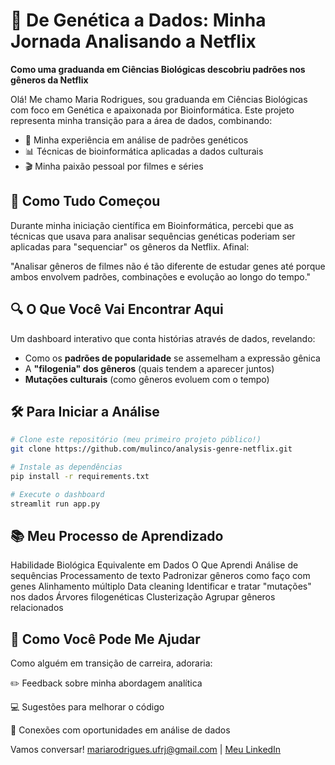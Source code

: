 # 🧬 De Genética a Dados: Minha Jornada Analisando a Netflix

**Como uma graduanda em Ciências Biológicas descobriu padrões nos gêneros da Netflix**

Olá! Me chamo Maria Rodrigues, sou graduanda em Ciências Biológicas com foco em Genética e apaixonada por Bioinformática. Este projeto representa minha transição para a área de dados, combinando:

- 🧪 Minha experiência em análise de padrões genéticos
- 📊 Técnicas de bioinformática aplicadas a dados culturais
- 🎬 Minha paixão pessoal por filmes e séries

## 🌱 Como Tudo Começou

Durante minha iniciação científica em Bioinformática, percebi que as técnicas que usava para analisar sequências genéticas poderiam ser aplicadas para "sequenciar" os gêneros da Netflix. Afinal:

"Analisar gêneros de filmes não é tão diferente de estudar genes até porque ambos envolvem padrões, combinações e evolução ao longo do tempo."

## 🔍 O Que Você Vai Encontrar Aqui

Um dashboard interativo que conta histórias através de dados, revelando:

- Como os **padrões de popularidade** se assemelham a expressão gênica
- A **"filogenia" dos gêneros** (quais tendem a aparecer juntos)
- **Mutações culturais** (como gêneros evoluem com o tempo)

## 🛠️ Para Iniciar a Análise

```bash
# Clone este repositório (meu primeiro projeto público!)
git clone https://github.com/mulinco/analysis-genre-netflix.git

# Instale as dependências
pip install -r requirements.txt

# Execute o dashboard
streamlit run app.py
```

## 📚 Meu Processo de Aprendizado

Habilidade Biológica	Equivalente em Dados	O Que Aprendi
Análise de sequências	Processamento de texto	Padronizar gêneros como faço com genes
Alinhamento múltiplo	Data cleaning	Identificar e tratar "mutações" nos dados
Árvores filogenéticas	Clusterização	Agrupar gêneros relacionados

## 🤝 Como Você Pode Me Ajudar

Como alguém em transição de carreira, adoraria:

✏️ Feedback sobre minha abordagem analítica

💻 Sugestões para melhorar o código

🔗 Conexões com oportunidades em análise de dados


Vamos conversar! [mariarodrigues.ufrj@gmail.com](mailto:mariarodrigues.ufrj@gmail.com) | [Meu LinkedIn](https://linkedin.com/in/mariaclararodrigues3113) 


